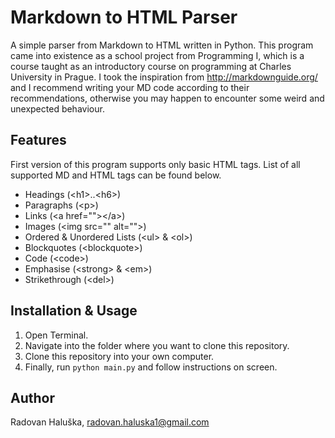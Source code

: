 # Markdown to HTML Parser

A simple parser from Markdown to HTML written in Python. This program came into
existence as a school project from Programming I, which is a course taught as
an introductory course on programming at Charles University in Prague. I took
the inspiration from http://markdownguide.org/ and I recommend writing your MD
code according to their recommendations, otherwise you may happen to encounter
some weird and unexpected behaviour.

## Features

First version of this program supports only basic HTML tags. List of all supported
MD and HTML tags can be found below.

* Headings (&#x3C;h1&#x3E;..&#x3C;h6&#x3E;)
* Paragraphs (&#x3C;p&#x3E;)
* Links (&#x3C;a href=""&#x3E;&#x3C;/a&#x3E;)
* Images (&#x3C;img src="" alt=""&#x3E;)
* Ordered & Unordered Lists (&#x3C;ul&#x3E; & &#x3C;ol&#x3E;)
* Blockquotes (&#x3C;blockquote&#x3E;)
* Code (&#x3C;code&#x3E;)
* Emphasise (&#x3C;strong&#x3E; & &#x3C;em&#x3E;)
* Strikethrough (&#x3C;del&#x3E;)

## Installation & Usage

1. Open Terminal.
2. Navigate into the folder where you want to clone this repository.
3. Clone this repository into your own computer.
4. Finally, run `python main.py` and follow instructions on screen.

## Author
Radovan Haluška, radovan.haluska1@gmail.com

